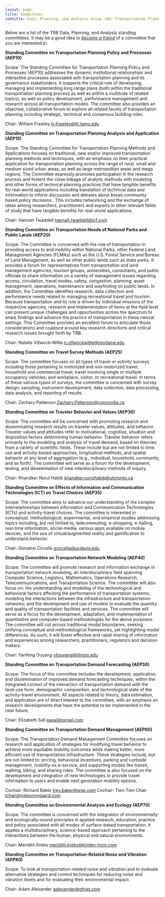 ```yaml
---
layout: page
title: Committees
subtitle: Data, Planning, and Analysis Group (AE) Transportation Planning and Analysis Section (AEP) Standing Committees
---
```


Below are a list of the TRB Data, Planning, and Analysis standing committees. It may be a good idea to [*become a friend*](https://www.mytrb.org/Committees/SelfNominationAsFriend) of a committee that you are interested in.

**Standing Committee on Transportation Planning Policy and Processes (AEP10)**

Scope: The Standing Committee for Transportation Planning Policy and Processes (AEP10) addresses the dynamic institutional relationships and interactive processes associated with transportation planning and its governance stakeholders. It supports the critical role of developing, managing and implementing long range plans (both within the traditional transportation planning process as well as within a multitude of related topics), as well as policy development, performance management and research across all transportation modes. The committee also provides an objective, collaborative forum to explore all related facets of transportation planning including strategic, technical and consensus building roles.

Chair: William Frawley  [b-frawley@tti.tamu.edu](mailto:b-frawley@tti.tamu.edu)

**Standing Committee on Transportation Planning Analysis and Application (AEP15)**

Scope: The Standing Committee for Transportation Planning Methods and Applications focuses on traditional, new and/or improved transportation planning methods and techniques, with an emphasis on their practical application for transportation planning across the range of rural, small and medium sized urban areas, as well as large metropolitan areas and mega regions. The Committee expressly promotes participation in the research process and fosters the close linkage of analytic methods with modeling and other forms of technical planning practices that have tangible benefits for real-world applications including translation of technical data and information to inform discussion and debates about broad community based policy decisions.. This includes networking and the exchange of ideas among researchers, practitioners and experts in other relevant fields of study that have tangible benefits for real-world applications. 

Chair: Hannah Twaddell  [hannah.twaddell@icf.com](mailto:hannah.twaddell@icf.com)

**Standing Committee on Transportation Needs of National Parks and Public Lands (AEP20)**

Scope: The Committee is concerned with the role of transportation in providing access to and mobility within National Parks, other Federal Land Management Agencies (FLMAs) such as the U.S. Forest Service and Bureau of Land Management, as well as other public lands such as state parks.  It provides a forum for representatives from transportation and land management agencies, tourism groups, universities, consultants, and public officials to share information on a variety of management issues regarding access, circulation, travel modes, safety, congestion, planning, asset management, operations, maintenance and wayfinding on public lands. In addition, the Committee identifies research, data collection and performance needs related to managing recreational travel and tourism.  Because transportation and its role is driven by individual missions of the respective agencies, research and implementation of items at the field level can present unique challenges and opportunities across the spectrum to share findings and advance the practice of transportation in these natural settings.  This Committee provides an excellent forum to articulate those considerations and coalesce around key research directions and critical research issues brought forth by TRB. 

Chair: Natalie Villwock-Witte  [n.villwockwitte@montana.edu](mailto:n.villwockwitte@montana.edu)

**Standing Committee on Travel Survey Methods (AEP25)**

Scope: The committee focuses on all types of travel or activity surveys, including those pertaining to motorized and non-motorized travel; household and commercial travel; travel involving single or multiple occupancy vehicles; and workplace, visitor, or recreational travel. In terms of these various types of surveys, the committee is concerned with survey design, sampling, instrument development, data collection, data processing, data analysis, and reporting of results. 

Chair: Zachary Patterson  [Zachary.Patterson@concordia.ca](mailto:Zachary.Patterson@concordia.ca)

**Standing Committee on Traveler Behavior and Values (AEP30)**

Scope: The committee will be concerned with promoting research and disseminating research results on traveler values, attitudes, and behavior. Traveler values and attitudes refer to motivational, cognitive, situation and disposition factors determining human behavior. Traveler behavior refers primarily to the modeling and analysis of travel demand, based on theories from a variety of scientific fields. These include but are not limited to time use and activity-based approaches, longitudinal methods, and spatial behavior at any level of aggregation (e.g., individual, household, community, and so forth). The committee will serve as a forum for the development, testing, and dissemination of new interdisciplinary methods of inquiry. 

Chair: Khandker Nurul Habib  [khandker.nurulhabib@utoronto.ca](mailto:khandker.nurulhabib@utoronto.ca)

**Standing Committee on Effects of Information and Communication Technologies (ICT) on Travel Choices (AEP35)**

Scope: The committee aims to advance our understanding of the complex interrelationships between Information and Communication Technologies (ICTs) and activity-travel choices. The committee is interested in conceptual, methodological, experimental, and empirical studies addressing topics including, but not limited to, telecommuting, e-shopping, e-hailing, real-time information, social-media, various apps available on mobile devices, and the use of virtual/augmented reality and gamification to understand behavior. 

Chair: Giovanni Circella  [gcircella@ucdavis.edu](mailto:gcircella@ucdavis.edu)

**Standing Committee on Transportation Network Modeling (AEP40)** 

Scope: The committee will promote research and information exchange in transportation network modeling, an interdisciplinary field spanning Computer Science, Logistics, Mathematics, Operations Research, Telecommunications, and Transportation Science.  The committee will also focus on: the understanding and modeling of the technological and behavioral factors affecting the performance of transportation systems; modeling the interactions between the infrastructure and transportation networks; and the development and use of models to evaluate the quantity and quality of transportation facilities and services. The committee will serve as a focus for the development, adaptation, and implementation of quantitative and computer-based methodologies for the above purposes. The committee will cut across traditional modal boundaries, seeking unifying conceptual and methodological frameworks, yet highlighting modal differences. As such, it will foster effective and rapid sharing of information and experiences among researchers, practitioners, regulators and decision makers. 

Chair: Yanfeng Ouyang  [yfouyang@illinois.edu](mailto:yfouyang@illinois.edu)

**Standing Committee on Transportation Demand Forecasting (AEP50)**

Scope: The focus of this committee includes the development, application, and dissemination of improved demand forecasting techniques, within the integrated context of the interaction of transportation demand with the land-use form, demographic composition, and technological state of the activity-travel environment. All aspects related to theory, data estimation, and application are of direct interest to the committee, with an emphasis on research developments that have the potential to be implemented in the near future. 

Chair: Elizabeth Sall  [easall@gmail.com](mailto:easall@gmail.com)

**Standing Committee on Transportation Demand Management (AEP60)**

Scope: The Transportation Demand Management Committee focuses on research and application of strategies for modifying travel behavior to achieve more equitable mobility outcomes while making better, more efficient use of transportation infrastructure. These strategies include, but are not limited to: pricing, behavioral incentives, parking and curbside management, mobility-as a-service, and supporting modes like transit, walking, biking, and sharing rides. The committee is also focused on the development and integration of new technologies to provide travel information to users and enable next generation mobility options. 

Cochair: Richard Baker  [trey.baker@wsp.com](mailto:trey.baker@wsp.com)
Cochair: Tien-Tien Chan  [tchan@nelsonnygaard.com](mailto:tchan@nelsonnygaard.com)

**Standing Committee on Environmental Analysis and Ecology (AEP70)**

Scope: The committee is concerned with the integration of environmentally- and ecologically-sound principles in applied research, education, practice and policy associated with all modes of surface-based transportation. It applies a multidisciplinary, science-based approach pertaining to the interactions between the human, physical and natural environments. 

Chair: Meridith Krebs  [meridith.krebs@kimley-horn.com](mailto:meridith.krebs@kimley-horn.com)

**Standing Committee on Transportation-Related Noise and Vibration (AEP80)**

Scope: To look at transportation-related noise and vibration and to evaluate alternative strategies and control techniques for reducing noise and vibration levels and for evaluating their environmental impact. 

Chair: Adam Alexander  [aalexander@gfnet.com](mailto:aalexander@gfnet.com)